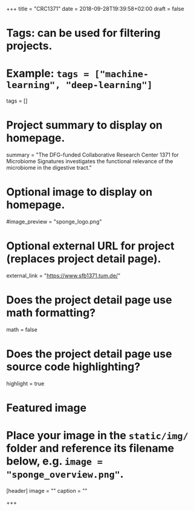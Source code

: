 +++
title = "CRC1371"
date = 2018-09-28T19:39:58+02:00
draft = false

# Tags: can be used for filtering projects.
# Example: `tags = ["machine-learning", "deep-learning"]`
tags = []

# Project summary to display on homepage.
summary = "The DFG-funded Collaborative Research Center 1371 for Microbiome Signatures investigates the functional relevance of the microbiome in the digestive tract."

# Optional image to display on homepage.
#image_preview = "sponge_logo.png"

# Optional external URL for project (replaces project detail page).
external_link = "https://www.sfb1371.tum.de/"

# Does the project detail page use math formatting?
math = false

# Does the project detail page use source code highlighting?
highlight = true

# Featured image
# Place your image in the `static/img/` folder and reference its filename below, e.g. `image = "sponge_overview.png"`.
[header]
image = ""
caption = ""

+++
